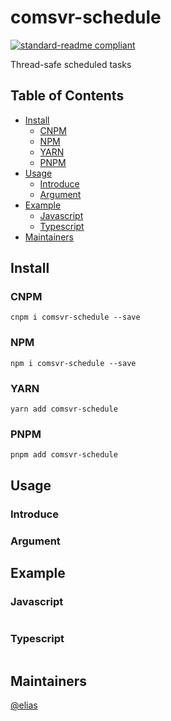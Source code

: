 # comsvr-schedule
[![standard-readme compliant](https://img.shields.io/badge/comsvr--schedule-v0.0.0--alpha.1-green.svg?style=flat-square)](https://github.com/eliassama/comsvr-schedule)

Thread-safe scheduled tasks

## Table of Contents

- [Install](#install)
  - [CNPM](#cnpm)
  - [NPM](#npm)
  - [YARN](#yarn)
  - [PNPM](#pnpm)
- [Usage](#usage)
  - [Introduce](#introduce)
  - [Argument](#argument)
- [Example](#example)
  - [Javascript](#javascript)
  - [Typescript](#typescript)
- [Maintainers](#maintainers)

## Install
### CNPM
```
cnpm i comsvr-schedule --save
```

### NPM 
```
npm i comsvr-schedule --save
```

### YARN
```
yarn add comsvr-schedule
```

### PNPM
```
pnpm add comsvr-schedule
```

## Usage

### Introduce

### Argument


## Example

### Javascript
```javascript

```

### Typescript
```typescript

```

## Maintainers
[@elias](https://github.com/eliassama/comsvr-schedule)
